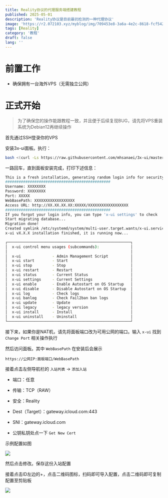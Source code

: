 ```yaml
---
title: Reality协议的代理服务端搭建教程
published: 2025-05-01
description: 'Reality协议是目前最抗检测的一种代理协议'
image: 'https://r2.072103.xyz/myblog/img/709453e8-3a6a-4e2c-8618-fcf542ee0d37.webp'
tags: [Reality]
category: '教程'
draft: false 
lang: ''
---
```


# 前置工作

- 确保拥有一台海外VPS（无需独立公网）

# 正式开始

> 为了确保您的操作能跟教程一致，并且便于后续复现BUG，请先将VPS重装系统为Debian12再继续操作

首先通过SSH登录你的VPS

安装3x-ui面板。执行：

```bash
bash <(curl -Ls https://raw.githubusercontent.com/mhsanaei/3x-ui/master/install.sh)
```

一路回车，直到面板安装完成，打印下述信息：

```bash
This is a fresh installation, generating random login info for security concerns:
###############################################
Username: XXXXXXXX
Password: XXXXXXXX
Port: XXXXX
WebBasePath: XXXXXXXXXXXXXXXXXX
Access URL: http://XX.XX.XX.XX:XXXXX/XXXXXXXXXXXXXXXXXX
###############################################
If you forgot your login info, you can type 'x-ui settings' to check
Start migrating database...
Migration done!
Created symlink /etc/systemd/system/multi-user.target.wants/x-ui.service → /etc/systemd/system/x-ui.service.
x-ui vX.X.X installation finished, it is running now...

┌───────────────────────────────────────────────────────┐
│  x-ui control menu usages (subcommands):              │
│                                                       │
│  x-ui              - Admin Management Script          │
│  x-ui start        - Start                            │
│  x-ui stop         - Stop                             │
│  x-ui restart      - Restart                          │
│  x-ui status       - Current Status                   │
│  x-ui settings     - Current Settings                 │
│  x-ui enable       - Enable Autostart on OS Startup   │
│  x-ui disable      - Disable Autostart on OS Startup  │
│  x-ui log          - Check logs                       │
│  x-ui banlog       - Check Fail2ban ban logs          │
│  x-ui update       - Update                           │
│  x-ui legacy       - legacy version                   │
│  x-ui install      - Install                          │
│  x-ui uninstall    - Uninstall                        │
└───────────────────────────────────────────────────────┘
```

接下来，如果你是NAT机，请先将面板端口改为可用公网的端口。输入 `x-ui` 找到 `Change Port` 相关操作执行

然后访问面板。其中 `WebBasePath` 在安装后会展示

```url
https://公网IP:面板端口/WebBasePath
```

接着点击左侧导航栏的 `入站列表` -> `添加入站` 

- 端口：任意

- 传输：TCP（RAW）

- 安全：Reality

- Dest（Target）：gateway.icloud.com:443

- SNI：gateway.icloud.com

- 公钥私钥处点一下 `Get New Cert`

示例配置如图

![](https://r2.072103.xyz/myblog/img/bea44337-b899-4b11-a314-4c67b6ec3f51.webp)

然后点击修改。保存这份入站配置

接着点击ID左边的+，点击二维码图标，扫码即可导入配置，点击二维码即可复制配置至剪贴板

![](https://r2.072103.xyz/myblog/img/ab538d71-351c-4e3d-aebf-d5b0c32fd4ac.webp)
